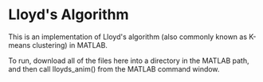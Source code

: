 # Lloyd's Algorithm

This is an implementation of Lloyd's algorithm (also commonly known as K-means clustering) in MATLAB.

To run, download all of the files here into a directory in the MATLAB path, and then call lloyds_anim() from the MATLAB command window.
